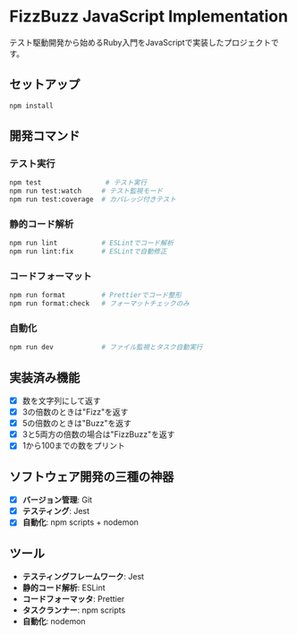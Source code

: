 # FizzBuzz JavaScript Implementation

テスト駆動開発から始めるRuby入門をJavaScriptで実装したプロジェクトです。

## セットアップ

```bash
npm install
```

## 開発コマンド

### テスト実行
```bash
npm test                # テスト実行
npm run test:watch     # テスト監視モード
npm run test:coverage  # カバレッジ付きテスト
```

### 静的コード解析
```bash
npm run lint           # ESLintでコード解析
npm run lint:fix       # ESLintで自動修正
```

### コードフォーマット
```bash
npm run format         # Prettierでコード整形
npm run format:check   # フォーマットチェックのみ
```

### 自動化
```bash
npm run dev            # ファイル監視とタスク自動実行
```

## 実装済み機能

- [x] 数を文字列にして返す
- [x] 3の倍数のときは"Fizz"を返す
- [x] 5の倍数のときは"Buzz"を返す
- [x] 3と5両方の倍数の場合は"FizzBuzz"を返す
- [x] 1から100までの数をプリント

## ソフトウェア開発の三種の神器

- [x] **バージョン管理**: Git
- [x] **テスティング**: Jest
- [x] **自動化**: npm scripts + nodemon

## ツール

- **テスティングフレームワーク**: Jest
- **静的コード解析**: ESLint
- **コードフォーマッタ**: Prettier
- **タスクランナー**: npm scripts
- **自動化**: nodemon
